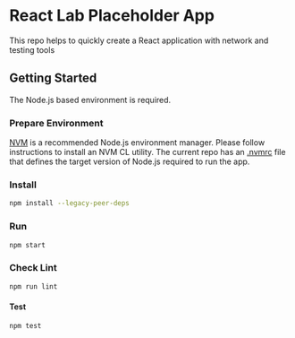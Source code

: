 # React Lab Placeholder App

This repo helps to quickly create a React application with network and testing tools

## Getting Started

The Node.js based environment is required.

### Prepare Environment

[NVM](https://github.com/nvm-sh/nvm) is a recommended Node.js environment
manager. Please follow instructions to install an NVM CL utility. The current
repo has an [.nvmrc](.nvmrc) file that defines the target version of Node.js
required to run the app.

### Install

```sh
npm install --legacy-peer-deps
```

### Run

```sh
npm start
```

### Check Lint

```sh
npm run lint
```

#### Test

```sh
npm test
```
